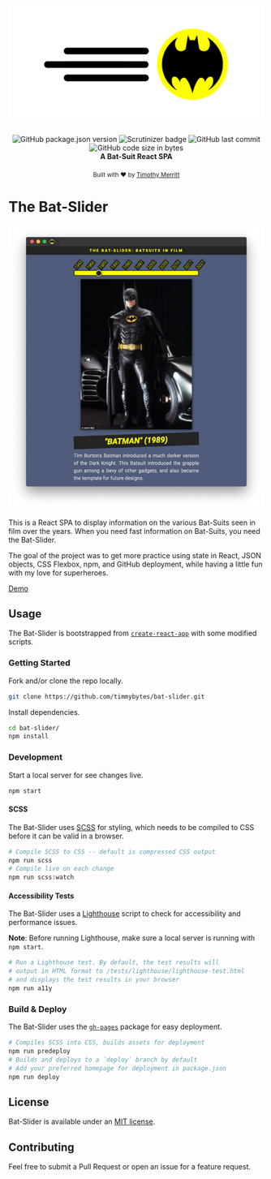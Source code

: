 <h1>
<img src="./src/img/bat-slider-header.png" />
</h1>

<div align="center">
  <img src="https://img.shields.io/github/package-json/v/timmybytes/bat-slider" alt="GitHub package.json version" />
  <img src="https://scrutinizer-ci.com/g/timmybytes/bat-slider/badges/quality-score.png?b=dev" alt="Scrutinizer badge" />
  <img alt="GitHub last commit" src="https://img.shields.io/github/last-commit/timmybytes/bat-slider">
  <img alt="GitHub code size in bytes" src="https://img.shields.io/github/languages/code-size/timmybytes/bat-slider">
</div>

<div align="center">
  <strong>A Bat-Suit React SPA</strong>
</div>

<p align="center">
  <sub>Built with ❤︎ by
  <a href="https://timmybytes.com">Timothy Merritt</a>
</div>

# The Bat-Slider

![The Bat-Slider Screenshot](./src/img/bat-slider-screenshot.png)

This is a React SPA to display information on the various Bat-Suits seen in film over the years. When you need fast information on Bat-Suits, you need the Bat-Slider.

The goal of the project was to get more practice using state in React, JSON objects, CSS Flexbox, npm, and GitHub deployment, while having a little fun with my love for superheroes.

[Demo](https://timmybytes.github.io/react-bat-slider-app/)

## Usage

The Bat-Slider is bootstrapped from [`create-react-app`](https://create-react-app.dev/) with some modified scripts.

### Getting Started

Fork and/or clone the repo locally.

```sh
git clone https://github.com/timmybytes/bat-slider.git
```

Install dependencies.

```sh
cd bat-slider/
npm install
```

### Development

Start a local server for see changes live.

```sh
npm start
```

#### SCSS

The Bat-Slider uses [SCSS](https://sass-lang.com) for styling, which needs to be compiled to CSS before it can be valid in a browser.

```sh
# Compile SCSS to CSS -- default is compressed CSS output
npm run scss
# Compile live on each change
npm run scss:watch
```

#### Accessibility Tests

The Bat-Slider uses a [Lighthouse](https://developers.google.com/web/tools/lighthouse/) script to check for accessibility and performance issues.

**Note**: Before running Lighthouse, make sure a local server is running with `npm start`.

```sh
# Run a Lighthouse test. By default, the test results will
# output in HTML format to /tests/lighthouse/lighthouse-test.html
# and displays the test results in your browser
npm run a11y
```

### Build & Deploy

The Bat-Slider uses the [`gh-pages`](https://www.npmjs.com/package/gh-pages) package for easy deployment.

```sh
# Compiles SCSS into CSS, builds assets for deployment
npm run predeploy
# Builds and deploys to a `deploy` branch by default
# Add your preferred homepage for deployment in package.json
npm run deploy
```

## License

Bat-Slider is available under an [MIT license](./LICENSE.md).

## Contributing

Feel free to submit a Pull Request or open an issue for a feature request.
